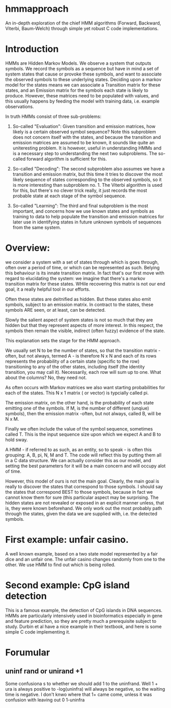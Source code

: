 # hmmapproach
An in-depth exploration of the chief HMM algorithms (Forward, Backward, Viterbi, Baum-Welch) through simple yet robust C code implementations.

# Introduction
HMMs are Hidden Markov Models. We observe a system that outputs symbols. We record the symbols as a sequence but have in mind a set of system states that cause or provoke these symbols, and want to associate the observed symbols to these underlying states. Deciding upon a markov model for the states means we can associate a Transition matrix for these states, and an Emission matrix for the symbols each state is likely to produce. However, these matrices need to be populated with values, and this usually happens by feeding the model with training data, i.e. example observations.

In truth HMMs consist of three sub-problems:
1. So-called "Evaluation": Given transition and emission matrices, how likely is a certain observed symbol sequence? Note this subproblem does not concern itself with the states, and because the transition and emission matrices are assumed to be known, it sounds like quite an uniteresting problem. It is however, useful in understanding HMMs and is a necessary step to understanding the next two subproblems. The so-called forward algorithm is sufficient for this.

2. So-called "Decoding": The second subproblem also assumes we have a transition and emission matrix, but this time it tries to discover the most likely sequence of states corresponding to the observed symbols, so it is more interesting than subproblem no. 1. The Viterbi algorithm is used for this, but there's no clever trick really, it just records the most probable state at each stage of the symbol sequence.

3. So-called "Learning": The third and final subproblem is the most important, and concerns how we use known states and symbols as training to data to help populate the transition and emission matrices for later use in identifying states in future unknown symbols of sequences from the same system.

# Overview:
we consider a system with a set of states through which is goes through, often over a period of time, or which can be represented as such. Belying this behaviour is its innate transition matrix. In fact that's our first move with regard to elucidating the system: we imagine that there's a markov transition matrix for these states. WHile recovering this matrix is not our end goal, it a really helpful tool in our efforts.

Often these states are deitnified as hidden. But these states also emit symbols, subject to an emission matrix. In contract to the states, these symbols ARE seen, or at least, can be detected.

Slowly the salient aspect of system states is not so much that they are hidden but that they represent aspects of more interest. In this respect, the symbols then remain the visible, indirect (often fuzzy) evidence of the state.

This explanation sets the stage for the HMM approach.

We usually set N to be the number of states, so that the transition matrix -often, but not always, termed A - is therefore N x N and each of its rows represents the probability of a certain state (specific to the row) transitioning to any of the other states, including itself (the identity transition, you may call it). Necessarily, each row will sum up to one. What about the columns? No, they need not.

As often occurs with Markov matrices we also want starting probabilities for each of the states. This N x 1 matrix ( or vector) is typcially called pi.

The emission matrix, on the other hand, is the probability of each state emitting one of the symbols. If M, is the number of different (unqiue) symbols), then the emission matrix -often, but not always, called B, will be N x M.

Finally we often include the value of the symbol sequence, sometimes called T. This is the input sequence size upon which we expect A and B to hold sway.

A HMM - if referred to as such, as an entity, so to speak - is often this grouping: A, B, pi, N, M and T. The code will reflect this by putting them all in a C data structure. We can actually consider this as our model, and setting the best parameters for it will be a main concern and will occupy alot of time.

However, this model of ours is not the main goal. Clearly, the main goal is really to discover the states that correspond to those symbols. I should say the states that correspond BEST to those symbols, because in fact we cannot know them for sure (this particular aspect may be surprising. The hidden states are not revealed or exposed in an explicit manner unless, that is, they were known beforehand. We only work out the most probably path through the states, given the data we are supplied with, i.e. the detected symbols.

# First example: unfair casino.
A well known example, based on a two state model represented by a fair dice and an unfair one. The unfair casino changes randomly from one to the other. We use HMM to find out which is being rolled.

# Second example: CpG island detection
This is a famous example, the detection of CpG islands in DNA sequences. HMMs are particularly intensively used in bioinformatics especially in gene and feature prediction, so they are pretty much a prerequisite subject to study. Durbin et al have a nice example in their textbook, and here is some simple C code implementing it.

# Forumular

## uninf rand or unirand +1


Some confusiona s to whether we should add 1 to the uninfrand. Well 1 + ura is always positive to -log(uninfra) will always be negative,
so the waiting time is negative. I don't knwo where that 1+ came come, unless it was confusion with leaving out 0 1-uninfra
